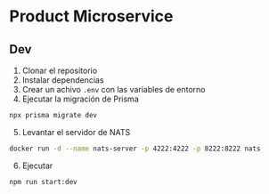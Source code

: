 # Product Microservice  
## Dev  
1. Clonar el repositorio  
2. Instalar dependencias  
3. Crear un achivo `.env` con las variables de entorno  
4. Ejecutar la migración de Prisma  
```bash
npx prisma migrate dev
```
5. Levantar el servidor de NATS
```bash
docker run -d --name nats-server -p 4222:4222 -p 8222:8222 nats
```
6. Ejecutar  
```bash
npm run start:dev
```
